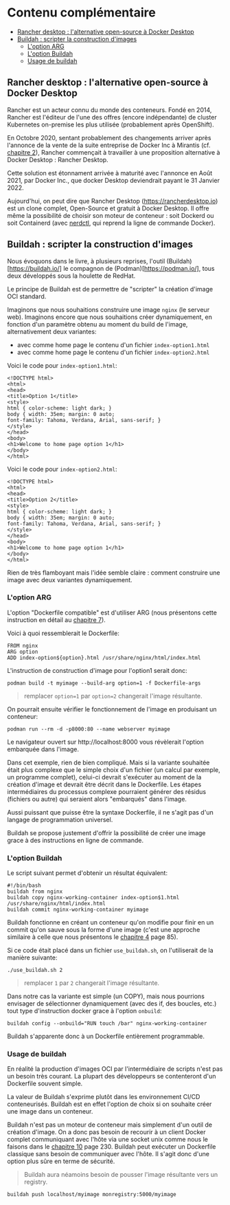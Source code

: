 # Contenu complémentaire

<!-- TOC depthFrom:2 -->

- [Rancher desktop : l'alternative open-source à Docker Desktop](#rancher-desktop--lalternative-open-source-à-docker-desktop)
- [Buildah : scripter la construction d'images](#buildah--scripter-la-construction-dimages)
    - [L'option ARG](#loption-arg)
    - [L'option Buildah](#loption-buildah)
    - [Usage de buildah](#usage-de-buildah)

<!-- /TOC -->

## Rancher desktop : l'alternative open-source à Docker Desktop

Rancher est un acteur connu du monde des conteneurs. Fondé en 2014, Rancher est l'éditeur de l'une des offres (encore indépendante) de cluster Kubernetes on-premise les plus utilisée (probablement après OpenShift).

En Octobre 2020, sentant probablement des changements arriver après l'annonce de la vente de la suite entreprise de Docker Inc à Mirantis (cf. [chapitre 2](../chapitre2/)), Rancher commençait à travailler à une proposition alternative à Docker Desktop : Rancher Desktop.

Cette solution est étonnament arrivée à maturité avec l'annonce en Août 2021, par Docker Inc., que docker Desktop deviendrait payant le 31 Janvier 2022.

Aujourd'hui, on peut dire que Rancher Desktop (https://rancherdesktop.io) est un clone complet, Open-Source et gratuit à Docker Desktop. Il offre même la possibilité de choisir son moteur de conteneur : soit Dockerd ou soit Containerd (avec [nerdctl](https://github.com/containerd/nerdctl), qui reprend la ligne de commande Docker).


## Buildah : scripter la construction d'images

Nous évoquons dans le livre, à plusieurs reprises, l'outil (Buildah)[https://buildah.io/] le compagnon de (Podman)[https://podman.io/], tous deux développés sous la houlette de RedHat.

Le principe de Buildah est de permettre de "scripter" la création d'image OCI standard.

Imaginons que nous souhaitions construire une image ```nginx``` (le serveur web).
Imaginons encore que nous souhaitions créer dynamiquement, en fonction d'un paramètre obtenu au moment du build de l'image, alternativement deux variantes:
* avec comme home page le contenu d'un fichier ```index-option1.html```
* avec comme home page le contenu d'un fichier ```index-option2.html```

Voici le code pour ```index-option1.html```:
```
<!DOCTYPE html>
<html>
<head>
<title>Option 1</title>
<style>
html { color-scheme: light dark; }
body { width: 35em; margin: 0 auto;
font-family: Tahoma, Verdana, Arial, sans-serif; }
</style>
</head>
<body>
<h1>Welcome to home page option 1</h1>
</body>
</html>
```

Voici le code pour ```index-option2.html```:
```
<!DOCTYPE html>
<html>
<head>
<title>Option 2</title>
<style>
html { color-scheme: light dark; }
body { width: 35em; margin: 0 auto;
font-family: Tahoma, Verdana, Arial, sans-serif; }
</style>
</head>
<body>
<h1>Welcome to home page option 1</h1>
</body>
</html>
```

Rien de très flamboyant mais l'idée semble claire : comment construire une image avec deux variantes dynamiquement.

### L'option ARG

L'option "Dockerfile compatible" est d'utiliser ARG (nous présentons cette instruction en détail au [chapitre 7](../content/chapitre7/README.md)).

Voici à quoi ressemblerait le Dockerfile:
```
FROM nginx
ARG option
ADD index-option${option}.html /usr/share/nginx/html/index.html
```

L'instruction de construction d'image pour l'option1 serait donc:
```
podman build -t myimage --build-arg option=1 -f Dockerfile-args
```
> remplacer ```option=1``` par ```option=2``` changerait l'image résultante.

On pourrait ensuite vérifier le fonctionnement de l'image en produisant un conteneur:
```
podman run --rm -d -p8000:80 --name webserver myimage
```

Le navigateur ouvert sur http://localhost:8000 vous révèlerait l'option embarquée dans l'image. 

Dans cet exemple, rien de bien compliqué.
Mais si la variante souhaitée était plus complexe que le simple choix d'un fichier (un calcul par exemple, un programme complet), celui-ci devrait s'exécuter au moment de la création d'image et devrait être décrit dans le Dockerfile. Les étapes intermédiaires du processus complexe pourraient générer des résidus (fichiers ou autre) qui seraient alors "embarqués" dans l'image.

Aussi puissant que puisse être la syntaxe Dockerfile, il ne s'agit pas d'un langage de programmation universel.

Buildah se propose justement d'offrir la possibilité de créer une image grace à des instructions en ligne de commande.

### L'option Buildah

Le script suivant permet d'obtenir un résultat équivalent:
```
#!/bin/bash
buildah from nginx
buildah copy nginx-working-container index-option$1.html /usr/share/nginx/html/index.html
buildah commit nginx-working-container myimage
```

Buildah fonctionne en créant un conteneur qu'on modifie pour finir en un commit qu'on sauve sous la forme d'une image (c'est une approche similaire à celle que nous présentons le [chapitre 4](../content/chapitre4/README.md) page 85).

Si ce code était placé dans un fichier ```use_buildah.sh```, on l'utiliserait de la manière suivante:
```
./use_buildah.sh 2
```
> remplacer ```1``` par ```2``` changerait l'image résultante.

Dans notre cas la variante est simple (un COPY), mais nous pourrions envisager de sélectionner dynamiquement (avec des if, des boucles, etc.) tout type d'instruction docker grace à l'option ```onbuild```:
```
buildah config --onbuild="RUN touch /bar" nginx-working-container
```

Buildah s'apparente donc à un Dockerfile entièrement programmable.

### Usage de buildah

En réalité la production d'images OCI par l'intermédiaire de scripts n'est pas un besoin très courant. La plupart des développeurs se contenteront d'un Dockerfile souvent simple.

La valeur de Buildah s'exprime plutôt dans les environnement CI/CD conteneurisés.
Buildah est en effet l'option de choix si on souhaite créer une image dans un conteneur.

Buildah n'est pas un moteur de conteneur mais simplement d'un outil de création d'image.
On a donc pas besoin de recourir à un client Docker complet communiquant avec l'hôte via une socket unix comme nous le faisons dans le [chapitre 10](../content/chapitre10/README.md) page 230.
Buildah peut exécuter un Dockerfile classique sans besoin de communiquer avec l'hôte.
Il s'agit donc d'une option plus sûre en terme de sécurité.

> Buildah aura néamoins besoin de pousser l'image résultante vers un registry.
```
buildah push localhost/myimage monregistry:5000/myimage
```